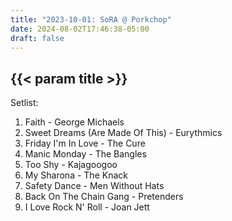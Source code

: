 ```yaml
---
title: "2023-10-01: SoRA @ Porkchop"
date: 2024-08-02T17:46:38-05:00
draft: false
---
```


## {{< param title >}}

Setlist:
1. Faith - George Michaels
2. Sweet Dreams (Are Made Of This) - Eurythmics
3. Friday I'm In Love - The Cure
4. Manic Monday - The Bangles
5. Too Shy - Kajagoogoo
6. My Sharona - The Knack
7. Safety Dance - Men Without Hats
8. Back On The Chain Gang - Pretenders
9. I Love Rock N' Roll - Joan Jett
